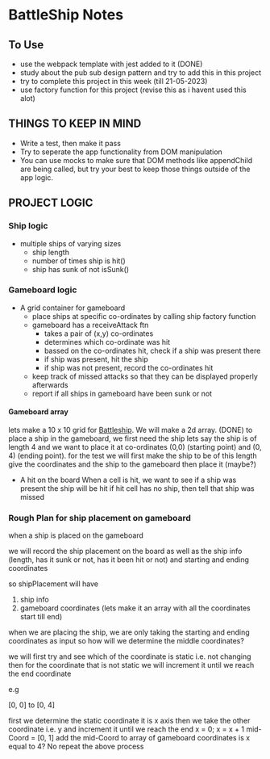# BattleShip Notes

## To Use

- use the webpack template with jest added to it (DONE)
- study about the pub sub design pattern and try to add this in this project
- try to complete this project in this week (till 21-05-2023)
- use factory function for this project (revise this as i havent used this alot)

## THINGS TO KEEP IN MIND

- Write a test, then make it pass
- Try to seperate the app functionality from DOM manipulation
- You can use mocks to make sure that DOM methods like appendChild are being called, but try your best to keep those things outside of the app logic.

## PROJECT LOGIC

### Ship logic

- multiple ships of varying sizes
  - ship length
  - number of times ship is hit()
  - ship has sunk of not isSunk()

### Gameboard logic

- A grid container for gameboard
  - place ships at specific co-ordinates by calling ship factory function
  - gameboard has a receiveAttack ftn
    - takes a pair of (x,y) co-ordinates
    - determines which co-ordinate was hit
    - bassed on the co-ordinates hit, check if a ship was present there
    - if ship was present, hit the ship
    - if ship was not present, record the co-ordinates hit
  - keep track of missed attacks so that they can be displayed properly afterwards
  - report if all ships in gameboard have been sunk or not

#### Gameboard array

lets make a 10 x 10 grid for [Battleship](<https://en.wikipedia.org/wiki/Battleship_(game)>). We will make a 2d array. (DONE)
to place a ship in the gameboard, we first need the ship
lets say the ship is of length 4 and we want to place it at co-ordinates (0,0) (starting point) and (0, 4) (ending point).
for the test
we will first make the ship to be of this length
give the coordinates and the ship to the gameboard
then place it (maybe?)

- A hit on the board
  When a cell is hit, we want to see if a ship was present the ship will be hit
  if hit cell has no ship, then tell that ship was missed

### Rough Plan for ship placement on gameboard

when a ship is placed on the gameboard

we will record the ship placement on the board as well as the ship info (length, has it sunk or not, has it been hit or not) and starting and ending coordinates

so
shipPlacement will have

1. ship info
2. gameboard coordinates (lets make it an array with all the coordinates start till end)

when we are placing the ship, we are only taking the starting and ending coordinates
as input so how will we determine the middle coordinates?

we will first try and see which of the coordinate is static i.e. not changing
then for the coordinate that is not static we will increment it until we reach the end coordinate

e.g

[0, 0] to [0, 4]

first we determine the static coordinate
it is x axis
then we take the other coordinate i.e. y
and increment it until we reach the end
x = 0;
x = x + 1
mid-Coord = [0, 1]
add the mid-Coord to array of gameboard coordinates
is x equal to 4?
No repeat the above process
